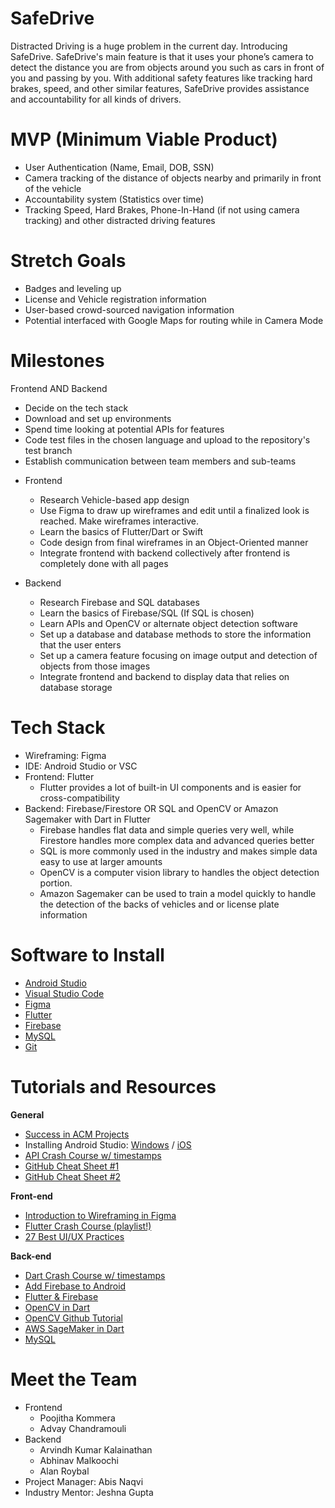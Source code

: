 # SafeDrive

Distracted Driving is a huge problem in the current day. Introducing SafeDrive. SafeDrive's main feature is that it uses your phone’s camera to detect the distance you are from objects around you such as cars in front of you and passing by you. With additional safety features like tracking hard brakes, speed, and other similar features, SafeDrive provides assistance and accountability for all kinds of drivers.

# MVP (Minimum Viable Product)

* User Authentication (Name, Email, DOB, SSN)
* Camera tracking of the distance of objects nearby and primarily in front of the vehicle
* Accountability system (Statistics over time)
* Tracking Speed, Hard Brakes, Phone-In-Hand (if not using camera tracking) and other distracted driving features

# Stretch Goals

* Badges and leveling up
* License and Vehicle registration information
* User-based crowd-sourced navigation information
* Potential interfaced with Google Maps for routing while in Camera Mode

# Milestones
Frontend AND Backend
  - Decide on the tech stack
  - Download and set up environments
  - Spend time looking at potential APIs for features 
  - Code test files in the chosen language and upload to the repository's test branch
  - Establish communication between team members and sub-teams
  
* Frontend
  - Research Vehicle-based app design
  - Use Figma to draw up wireframes and edit until a finalized look is reached. Make wireframes interactive.
  - Learn the basics of Flutter/Dart or Swift
  - Code design from final wireframes in an Object-Oriented manner
  - Integrate frontend with backend collectively after frontend is completely done with all pages
  
* Backend
  - Research Firebase and SQL databases
  - Learn the basics of Firebase/SQL (If SQL is chosen)
  - Learn APIs and OpenCV or alternate object detection software
  - Set up a database and database methods to store the information that the user enters
  - Set up a camera feature focusing on image output and detection of objects from those images
  - Integrate frontend and backend to display data that relies on database storage

# Tech Stack
* Wireframing: Figma
* IDE: Android Studio or VSC
* Frontend: Flutter
  * Flutter provides a lot of built-in UI components and is easier for cross-compatibility
* Backend: Firebase/Firestore OR SQL and OpenCV or Amazon Sagemaker with Dart in Flutter
  * Firebase handles flat data and simple queries very well, while Firestore handles more complex data and advanced queries better
  * SQL is more commonly used in the industry and makes simple data easy to use at larger amounts
  * OpenCV is a computer vision library to handles the object detection portion.
  * Amazon Sagemaker can be used to train a model quickly to handle the detection of the backs of vehicles and or license plate information

# Software to Install
  - [Android Studio](https://developer.android.com/studio/install)
  - [Visual Studio Code](https://code.visualstudio.com/)
  - [Figma](https://www.figma.com/downloads/)
  - [Flutter](https://docs.flutter.dev/get-started/install)
  - [Firebase](https://firebase.google.com/docs/cli)
  - [MySQL](https://www.mysql.com/downloads)
  - [Git](https://git-scm.com/downloads)
  
# Tutorials and Resources  
  **General**
  - [Success in ACM Projects](https://docs.google.com/document/d/18Zi3DrKG5e6g5Bojr8iqxIu6VIGl86YBSFlsnJnlM88/edit#heading=h.ky82xv3vtbpi)
  - Installing Android Studio: [Windows](https://www.youtube.com/watch?v=0zx_eFyHRU0) / [iOS](https://www.youtube.com/watch?v=ri90tcQL-Aw)
  - [API Crash Course w/ timestamps](https://www.youtube.com/watch?v=GZvSYJDk-us)
  - [GitHub Cheat Sheet #1](https://education.github.com/git-cheat-sheet-education.pdf)
  - [GitHub Cheat Sheet #2](https://drive.google.com/file/d/1OddwoSvNJ3dQuEBw3RERieMXmOicif9_/view)
  
  **Front-end**
  - [Introduction to Wireframing in Figma](https://www.youtube.com/watch?v=6t_dYhXyYjI)
  - [Flutter Crash Course (playlist!)](https://www.youtube.com/playlist?list=PL4cUxeGkcC9jLYyp2Aoh6hcWuxFDX6PBJ)
  - [27 Best UI/UX Practices](https://729solutions.com/ux-ui-best-practices/)
  
  **Back-end**
  - [Dart Crash Course w/ timestamps](https://www.youtube.com/watch?v=5xlVP04905w)
  - [Add Firebase to Android](https://firebase.google.com/docs/android/setup)
  - [Flutter & Firebase](https://www.youtube.com/watch?v=sfA3NWDBPZ4&list=PL4cUxeGkcC9j--TKIdkb3ISfRbJeJYQwC)
  - [OpenCV in Dart](https://pub.dev/documentation/opencv_4/latest)
  - [OpenCV Github Tutorial](https://github.com/westracer/flutter_native_opencv)
  - [AWS SageMaker in Dart](https://pub.dev/packages/aws_sagemaker_api)
  - [MySQL](https://pub.dev/packages/mysql1)
  
  # Meet the Team
  
  * Frontend
    * Poojitha Kommera
    * Advay	Chandramouli
  * Backend
    * Arvindh Kumar	Kalainathan
    * Abhinav	Malkoochi
    * Alan Roybal
  * Project Manager: Abis Naqvi
  * Industry Mentor: Jeshna Gupta
